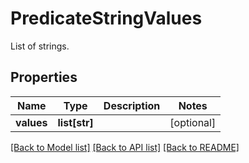 # PredicateStringValues

List of strings.

## Properties

| Name       | Type          | Description | Notes      |
| ---------- | ------------- | ----------- | ---------- |
| **values** | **list[str]** |             | [optional] |

[[Back to Model list]](../README.md#documentation-for-models) [[Back to API list]](../README.md#documentation-for-api-endpoints) [[Back to README]](../README.md)
